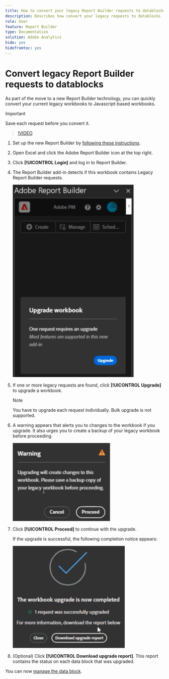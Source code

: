 ```yaml
---
title: How to convert your legacy Report Builder requests to datablocks
description: Describes how convert your legacy requests to datablocks
role: User
feature: Report Builder
type: Documentation
solution: Adobe Analytics
hide: yes
hidefromtoc: yes
---
```


# Convert legacy Report Builder requests to datablocks

As part of the move to a new Report Builder technology, you can quickly convert your current legacy workbooks to Javascript-based workbooks. 

>[!IMPORTANT]
>
>Save each request before you convert it.

>[!VIDEO](https://video.tv.adobe.com/v/3434957/?quality=12&learn=on)

1. Set up the new Report Builder by [following these instructions](/help/analyze/report-builder/report-builder-setup.md).

1. Open Excel and click the Adobe Report Builder icon at the top right. 

1. Click **[!UICONTROL Login]** and log in to Report Builder.

1. The Report Builder add-in detects if this workbook contains Legacy Report Builder requests.

    ![upgrade workbook prompt](assets/upgrade_workbook.png)

1. If one or more legacy requests are found, click **[!UICONTROL Upgrade]** to upgrade a workbook. 

    >[!NOTE]
    >
    >You have to upgrade each request individually. Bulk upgrade is not supported.


1. A warning appears that alerts you to changes to the workbook if you upgrade. It also urges you to create a backup of your legacy workbook before proceeding.

    ![upgrade warning](assets/upgrade_warning.png)

1. Click **[!UICONTROL Proceed]** to continue with the upgrade.

    If the upgrade is successful, the following completion notice appears:

    ![upgrade complete](assets/upgrade_complete.png)

1. (Optional) Click **[!UICONTROL Download upgrade report]**. This report contains the status on each data block that was upgraded. 

You can now [manage the data block](/help/analyze/report-builder/manage-reportbuilder.md).